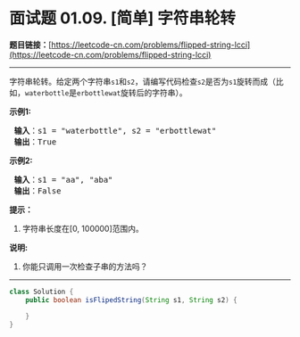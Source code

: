 # 面试题 01.09. [简单] 字符串轮转

**题目链接：**[https://leetcode-cn.com/problems/flipped-string-lcci](https://leetcode-cn.com/problems/flipped-string-lcci)

---

<div class="content__1Y2H">
 <div class="notranslate">
  <p>字符串轮转。给定两个字符串<code>s1</code>和<code>s2</code>，请编写代码检查<code>s2</code>是否为<code>s1</code>旋转而成（比如，<code>waterbottle</code>是<code>erbottlewat</code>旋转后的字符串）。</p> 
  <p><strong>示例1:</strong></p> 
  <pre class="language-text"><strong> 输入</strong>：s1 = "waterbottle", s2 = "erbottlewat"
<strong> 输出</strong>：True
</pre> 
  <p><strong>示例2:</strong></p> 
  <pre class="language-text"><strong> 输入</strong>：s1 = "aa", "aba"
<strong> 输出</strong>：False
</pre> 
  <ol> 
  </ol> 
  <p><strong>提示：</strong></p> 
  <ol> 
   <li>字符串长度在[0, 100000]范围内。</li> 
  </ol> 
  <p><strong>说明:</strong></p> 
  <ol> 
   <li>你能只调用一次检查子串的方法吗？</li> 
  </ol> 
 </div>
</div>

---

```java
class Solution {
    public boolean isFlipedString(String s1, String s2) {

    }
}
```